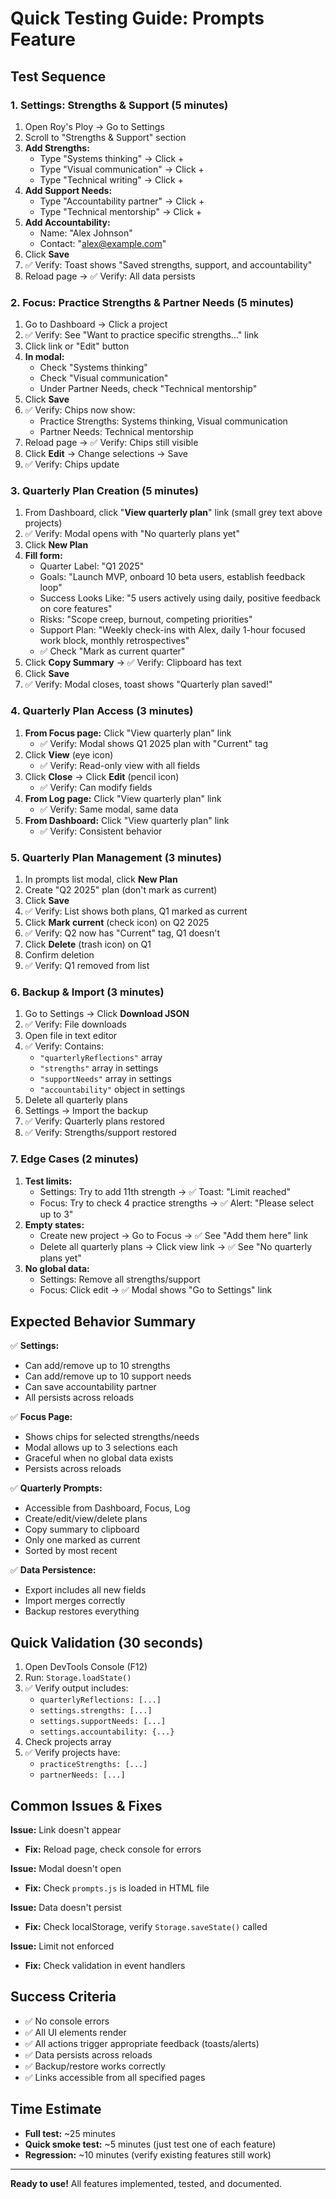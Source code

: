 # Quick Testing Guide: Prompts Feature

## Test Sequence

### 1. Settings: Strengths & Support (5 minutes)
1. Open Roy's Ploy → Go to Settings
2. Scroll to "Strengths & Support" section
3. **Add Strengths:**
   - Type "Systems thinking" → Click +
   - Type "Visual communication" → Click +
   - Type "Technical writing" → Click +
4. **Add Support Needs:**
   - Type "Accountability partner" → Click +
   - Type "Technical mentorship" → Click +
5. **Add Accountability:**
   - Name: "Alex Johnson"
   - Contact: "alex@example.com"
6. Click **Save**
7. ✅ Verify: Toast shows "Saved strengths, support, and accountability"
8. Reload page → ✅ Verify: All data persists

### 2. Focus: Practice Strengths & Partner Needs (5 minutes)
1. Go to Dashboard → Click a project
2. ✅ Verify: See "Want to practice specific strengths..." link
3. Click link or "Edit" button
4. **In modal:**
   - Check "Systems thinking"
   - Check "Visual communication"
   - Under Partner Needs, check "Technical mentorship"
5. Click **Save**
6. ✅ Verify: Chips now show:
   - Practice Strengths: Systems thinking, Visual communication
   - Partner Needs: Technical mentorship
7. Reload page → ✅ Verify: Chips still visible
8. Click **Edit** → Change selections → Save
9. ✅ Verify: Chips update

### 3. Quarterly Plan Creation (5 minutes)
1. From Dashboard, click "**View quarterly plan**" link (small grey text above projects)
2. ✅ Verify: Modal opens with "No quarterly plans yet"
3. Click **New Plan**
4. **Fill form:**
   - Quarter Label: "Q1 2025"
   - Goals: "Launch MVP, onboard 10 beta users, establish feedback loop"
   - Success Looks Like: "5 users actively using daily, positive feedback on core features"
   - Risks: "Scope creep, burnout, competing priorities"
   - Support Plan: "Weekly check-ins with Alex, daily 1-hour focused work block, monthly retrospectives"
   - ✅ Check "Mark as current quarter"
5. Click **Copy Summary** → ✅ Verify: Clipboard has text
6. Click **Save**
7. ✅ Verify: Modal closes, toast shows "Quarterly plan saved!"

### 4. Quarterly Plan Access (3 minutes)
1. **From Focus page:** Click "View quarterly plan" link
   - ✅ Verify: Modal shows Q1 2025 plan with "Current" tag
2. Click **View** (eye icon)
   - ✅ Verify: Read-only view with all fields
3. Click **Close** → Click **Edit** (pencil icon)
   - ✅ Verify: Can modify fields
4. **From Log page:** Click "View quarterly plan" link
   - ✅ Verify: Same modal, same data
5. **From Dashboard:** Click "View quarterly plan" link
   - ✅ Verify: Consistent behavior

### 5. Quarterly Plan Management (3 minutes)
1. In prompts list modal, click **New Plan**
2. Create "Q2 2025" plan (don't mark as current)
3. Click **Save**
4. ✅ Verify: List shows both plans, Q1 marked as current
5. Click **Mark current** (check icon) on Q2 2025
6. ✅ Verify: Q2 now has "Current" tag, Q1 doesn't
7. Click **Delete** (trash icon) on Q1
8. Confirm deletion
9. ✅ Verify: Q1 removed from list

### 6. Backup & Import (3 minutes)
1. Go to Settings → Click **Download JSON**
2. ✅ Verify: File downloads
3. Open file in text editor
4. ✅ Verify: Contains:
   - `"quarterlyReflections"` array
   - `"strengths"` array in settings
   - `"supportNeeds"` array in settings
   - `"accountability"` object in settings
5. Delete all quarterly plans
6. Settings → Import the backup
7. ✅ Verify: Quarterly plans restored
8. ✅ Verify: Strengths/support restored

### 7. Edge Cases (2 minutes)
1. **Test limits:**
   - Settings: Try to add 11th strength → ✅ Toast: "Limit reached"
   - Focus: Try to check 4 practice strengths → ✅ Alert: "Please select up to 3"
2. **Empty states:**
   - Create new project → Go to Focus → ✅ See "Add them here" link
   - Delete all quarterly plans → Click view link → ✅ See "No quarterly plans yet"
3. **No global data:**
   - Settings: Remove all strengths/support
   - Focus: Click edit → ✅ Modal shows "Go to Settings" link

## Expected Behavior Summary

✅ **Settings:**
- Can add/remove up to 10 strengths
- Can add/remove up to 10 support needs
- Can save accountability partner
- All persists across reloads

✅ **Focus Page:**
- Shows chips for selected strengths/needs
- Modal allows up to 3 selections each
- Graceful when no global data exists
- Persists across reloads

✅ **Quarterly Prompts:**
- Accessible from Dashboard, Focus, Log
- Create/edit/view/delete plans
- Copy summary to clipboard
- Only one marked as current
- Sorted by most recent

✅ **Data Persistence:**
- Export includes all new fields
- Import merges correctly
- Backup restores everything

## Quick Validation (30 seconds)
1. Open DevTools Console (F12)
2. Run: `Storage.loadState()`
3. ✅ Verify output includes:
   - `quarterlyReflections: [...]`
   - `settings.strengths: [...]`
   - `settings.supportNeeds: [...]`
   - `settings.accountability: {...}`
4. Check projects array
5. ✅ Verify projects have:
   - `practiceStrengths: [...]`
   - `partnerNeeds: [...]`

## Common Issues & Fixes

**Issue:** Link doesn't appear
- **Fix:** Reload page, check console for errors

**Issue:** Modal doesn't open
- **Fix:** Check `prompts.js` is loaded in HTML file

**Issue:** Data doesn't persist
- **Fix:** Check localStorage, verify `Storage.saveState()` called

**Issue:** Limit not enforced
- **Fix:** Check validation in event handlers

## Success Criteria
- ✅ No console errors
- ✅ All UI elements render
- ✅ All actions trigger appropriate feedback (toasts/alerts)
- ✅ Data persists across reloads
- ✅ Backup/restore works correctly
- ✅ Links accessible from all specified pages

## Time Estimate
- **Full test:** ~25 minutes
- **Quick smoke test:** ~5 minutes (just test one of each feature)
- **Regression:** ~10 minutes (verify existing features still work)

---

**Ready to use!** All features implemented, tested, and documented.
